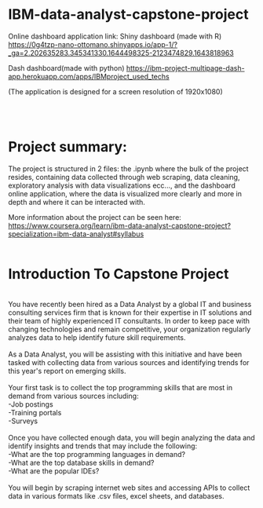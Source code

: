 # IBM-data-analyst-capstone-project

Online dashboard application link:
Shiny dashboard (made with R)
https://0g4tzp-nano-ottomano.shinyapps.io/app-1/?_ga=2.202635283.345341330.1644498325-2123474829.1643818963

Dash dashboard(made with python)
https://ibm-project-multipage-dash-app.herokuapp.com/apps/IBMproject_used_techs

(The application is designed for a screen resolution of 1920x1080)

<br><br>
<h1>Project summary:</h1>
The project is structured in 2 files: the .ipynb where the bulk of the project resides, containing data collected through web scraping, data cleaning, exploratory analysis with data visualizations ecc..., and the dashboard online application, where the data is visualized more clearly and more in depth and where it can be interacted with.

More information about the project can be seen here: https://www.coursera.org/learn/ibm-data-analyst-capstone-project?specialization=ibm-data-analyst#syllabus
<br><br>
<h1>Introduction To Capstone Project</h1>
<br>
You have recently been hired as a Data Analyst by a global IT and business consulting services firm that is known for their expertise in IT solutions and their team of highly experienced IT consultants.  In order to keep pace with changing technologies and remain competitive, your organization regularly analyzes data to help identify future skill requirements. 
<br><br>
As a Data Analyst, you will be assisting with this initiative and have been tasked with collecting data from various sources and identifying trends for this year's report on emerging skills. 
<br><br>
Your first task is to collect the top programming skills that are most in demand from various sources including:
<br>
-Job postings
<br>
-Training portals
<br>
-Surveys
<br><br>
Once you have collected enough data, you will begin analyzing the data and identify insights and trends that may include the following:
<br>
-What are the top programming languages in demand?
<br>
-What are the top database skills in demand?
<br>
-What are the popular IDEs?
<br><br>
You will begin by scraping internet web sites and accessing APIs to collect data in various formats like .csv files, excel sheets, and databases.   
 <br>
